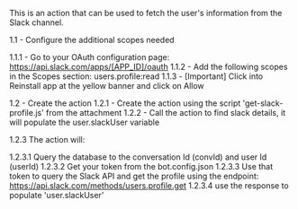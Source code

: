 This is an action that can be used to fetch the user's information from the Slack channel.

1.1 - Configure the additional scopes needed

1.1.1 - Go to your OAuth configuration page: https://api.slack.com/apps/[APP_ID]/oauth
1.1.2 - Add the following scopes in the Scopes section: users.profile:read
1.1.3 - [Important] Click into Reinstall app at the yellow banner and click on Allow

1.2 - Create the action
1.2.1 - Create the action using the script 'get-slack-profile.js' from the attachment
1.2.2 - Call the action to find slack details, it will populate the user.slackUser variable

1.2.3  The action will:

1.2.3.1  Query the database to the conversation Id (convId) and user Id (userId)
1.2.3.2  Get your token from the bot.config.json
1.2.3.3  Use that token to query the Slack API and get the profile using the endpoint: https://api.slack.com/methods/users.profile.get
1.2.3.4  use the response to populate 'user.slackUser'